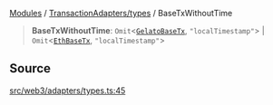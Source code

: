 [Modules](../../../README.md) / [TransactionAdapters/types](../README.md) / BaseTxWithoutTime

> **BaseTxWithoutTime**: `Omit`\<[`GelatoBaseTx`](../../GelatoAdapter/type-aliases/GelatoBaseTx.md), `"localTimestamp"`\> \| `Omit`\<[`EthBaseTx`](../../EthereumAdapter/type-aliases/EthBaseTx.md), `"localTimestamp"`\>

## Source

[src/web3/adapters/types.ts:45](https://github.com/bgd-labs/fe-shared/blob/a524aad33ec5fce600306d3c3d02439e9803dea0/src/web3/adapters/types.ts#L45)
